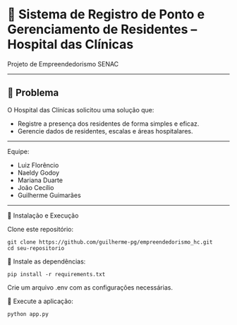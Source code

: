 # 🏥 Sistema de Registro de Ponto e Gerenciamento de Residentes – Hospital das Clínicas

Projeto de Empreendedorismo SENAC

---

## 🧩 Problema

O Hospital das Clínicas solicitou uma solução que:

- Registre a presença dos residentes de forma simples e eficaz.
- Gerencie dados de residentes, escalas e áreas hospitalares.

---

Equipe:
* Luiz Florêncio
* Naeldy Godoy
* Mariana Duarte
* João Cecílio
* Guilherme Guimarães

---

🔧 Instalação e Execução

Clone este repositório:
```
git clone https://github.com/guilherme-pg/empreendedorismo_hc.git
cd seu-repositorio
```

🔧 Instale as dependências:

```
pip install -r requirements.txt
```

Crie um arquivo .env com as configurações necessárias.

🔧 Execute a aplicação:

```
python app.py
```
